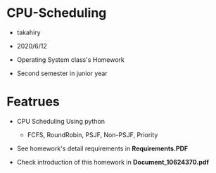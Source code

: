 # CPU-Scheduling
- takahiry

- 2020/6/12
- Operating System class's Homework
- Second semester in junior year

# Featrues

- CPU Scheduling Using python
  - FCFS, RoundRobin, PSJF, Non-PSJF, Priority

- See homework's detail requirements in **Requirements.PDF**
- Check introduction of this homework in **Document_10624370.pdf**

